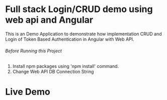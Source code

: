 # Full stack Login/CRUD demo using web api and Angular
This is an Demo Application to demonstrate how implementation CRUD and Login of Token Based Authentication in Angular with Web API.

###### Before Running this Project
 1. Install npm packages using 'npm install' command.
 2. Change Web API DB Connection String
 
  # Live Demo
 
